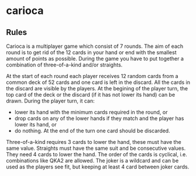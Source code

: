# carioca

## Rules

Carioca is a multiplayer game which consist of 7 rounds. The aim of each
round is to get rid of the 12 cards in your hand or end with the smallest
amount of points as possible. During the game you have to put together a 
combination of three-of-a-kind and/or straights. 

At the start of each round each player receives 12 random cards from a common
deck of 52 cards and one card is left in the discard. All the cards in the
discard are visible by the players. At the begining of the player turn, the top
card of the deck or the discard (if it has not lower its hand) can be drawn.
During the player turn, it can:
- lower its hand with the minimum cards required in the round, or
- drop cards on any of the lower hands if they match and the player has lower
  its hand, or
- do nothing.
At the end of the turn one card should be discarded. 

Three-of-a-kind requires 3 cards to lower the hand, these must have the same
value. Straights must have the same suit and be consecutive values. They need
4 cards to lower the hand. The order of the cards is cyclical, i.e.
combinations like QKA2 are allowed. The joker is a wildcard and can be used as
the players see fit, but keeping at least 4 card between joker cards.


